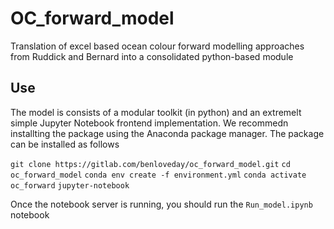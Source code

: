 # OC_forward_model

Translation of excel based ocean colour forward modelling approaches from Ruddick and Bernard into a consolidated python-based module

## Use

The model is consists of a modular toolkit (in python) and an extremelt simple Jupyter Notebook frontend implementation. We recommedn installting the package using the Anaconda package manager. The package can be installed as follows

`git clone https://gitlab.com/benloveday/oc_forward_model.git`
`cd oc_forward_model`
`conda env create -f environment.yml`
`conda activate oc_forward`
`jupyter-notebook`

Once the notebook server is running, you should run the `Run_model.ipynb` notebook